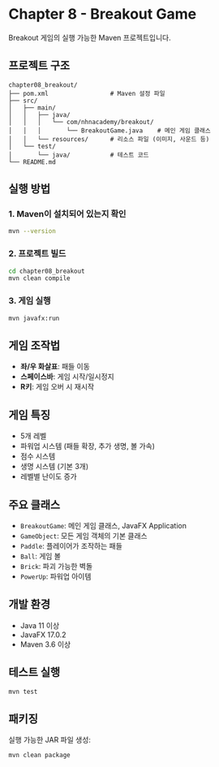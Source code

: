 # Chapter 8 - Breakout Game

Breakout 게임의 실행 가능한 Maven 프로젝트입니다.

## 프로젝트 구조

```
chapter08_breakout/
├── pom.xml                 # Maven 설정 파일
├── src/
│   ├── main/
│   │   ├── java/
│   │   │   └── com/nhnacademy/breakout/
│   │   │       └── BreakoutGame.java    # 메인 게임 클래스
│   │   └── resources/      # 리소스 파일 (이미지, 사운드 등)
│   └── test/
│       └── java/           # 테스트 코드
└── README.md

```

## 실행 방법

### 1. Maven이 설치되어 있는지 확인

```bash
mvn --version
```

### 2. 프로젝트 빌드

```bash
cd chapter08_breakout
mvn clean compile
```

### 3. 게임 실행

```bash
mvn javafx:run
```

## 게임 조작법

- **좌/우 화살표**: 패들 이동
- **스페이스바**: 게임 시작/일시정지
- **R키**: 게임 오버 시 재시작

## 게임 특징

- 5개 레벨
- 파워업 시스템 (패들 확장, 추가 생명, 볼 가속)
- 점수 시스템
- 생명 시스템 (기본 3개)
- 레벨별 난이도 증가

## 주요 클래스

- `BreakoutGame`: 메인 게임 클래스, JavaFX Application
- `GameObject`: 모든 게임 객체의 기본 클래스
- `Paddle`: 플레이어가 조작하는 패들
- `Ball`: 게임 볼
- `Brick`: 파괴 가능한 벽돌
- `PowerUp`: 파워업 아이템

## 개발 환경

- Java 11 이상
- JavaFX 17.0.2
- Maven 3.6 이상

## 테스트 실행

```bash
mvn test
```

## 패키징

실행 가능한 JAR 파일 생성:

```bash
mvn clean package
```